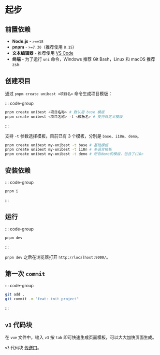 # 起步

## 前置依赖

- **Node.js** - `>=v18`
- **pnpm** - `>=7.30`（推荐使用 `8.15`）
- **文本编辑器** - 推荐使用 [VS Code](https://code.visualstudio.com/)
- **终端** - 为了运行 `uni` 命令，Windows 推荐 Git Bash，Linux 和 macOS 推荐 zsh

## 创建项目

通过 `pnpm create unibest <项目名>` 命令生成项目模版：

::: code-group

```bash [pnpm]
pnpm create unibest <项目名称> # 默认用 base 模板
pnpm create unibest <项目名称> -t <模板名> # 支持自定义模板

```

:::

支持 `-t` 参数选择模板，目前已有 3 个模板，分别是 `base`、`i18n`、`demo`。

```sh
pnpm create unibest my-unibest -t base # 基础模板
pnpm create unibest my-unibest -t i18n # 多语言模板
pnpm create unibest my-unibest -t demo # 所有demo的模板，包含了i18n
```

<!-- - 如果想学习所有的 `demo`，可以通过 `pnpm create unibest my-unibest-demo -t demo` 生成。(包含了所有的 `demo` 和 `i18n` 代码)
- 如果是新开发一个项目，建议使用 `base` 模板，可以通过 `pnpm create unibest my-unibest -t base` 生成。（不含 `demo` 代码）
- 如果项目有多语言需求，建议使用 `i18n` 模板，可以通过 `pnpm create unibest my-unibest -t i18n` 生成。（不含 `demo` 代码） -->

## 安装依赖

::: code-group

```bash [pnpm]
pnpm i
```

:::

## 运行

::: code-group

```bash [pnpm]
pnpm dev
```

:::

`pnpm dev` 之后在浏览器打开 `http://localhost:9000/`。

## 第一次 `commit`

::: code-group

```bash
git add .
git commit -m "feat: init project"
```

:::

## `v3` 代码块

在 `vue` 文件中，输入 `v3` 按 `tab` 即可快速生成页面模板，可以大大加快页面生成。

`v3` 代码块 [传送门](./code-snippets)。
